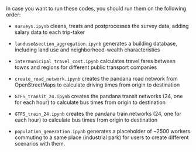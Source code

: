 In case you want to run these codes, you should run them on the following order:

- `surveys.ipynb` cleans, treats and postprocesses the survey data, adding salary data to each trip-taker
- `landuse&section_aggregation.ipynb` generates a building database, including land use and neighborhood-wealth characteristics
- `intermunicipal_travel_cost.ipynb` calculates travel fares between towns and regions for different public transport companies
- `create_road_network.ipynb` creates the pandana road network from OpenStreetMaps to calculate driving times from origin to destination
- `GTFS_transit_24.ipynb` creates the pandana transit networks (24, one for each hour) to calculate bus times from origin to destination
- `GTFS_train_24.ipynb` creates the pandana train networks (24, one for each hour) to calculate bus times from origin to destination


- `population_generation.ipynb` generates a placeholder of ~2500 workers commuting to a same place (industrial park) for users to create different scenarios with them.
